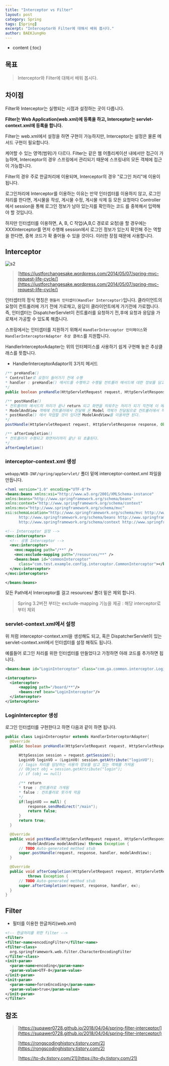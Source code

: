 ```yaml
---
title: "Interceptor vs Filter"
layout: post
category: Spring
tags: [Spring]
excerpt: "Interceptor와 Filter에 대해서 배워 봅시다."
author: BAEKJungHo
---
```


* content
{:toc}

## 목표

  > Interceptor와 Filter에 대해서 배워 봅시다.

## 차이점

  Filter와 Interceptor는 실행되는 시점과 설정하는 곳이 다릅니다.

  __Filter는 Web Application(web.xml)에 등록을 하고, Interceptor는 servlet-context.xml에 등록을 합니다.__

  Filter는 web.xml에서 설정을 하면 구현이 가능하지만, Interceptor는 설정은 물론 메서드 구현이 필요합니다.

  케어할 수 있는 영역(범위)가 다르다. Filter는 같은 웹 어플리케이션 내에서만 접근이 가능하며, Interceptor의 경우 스프링에서 관리되기 때문에 스프링내의 모든 객체에 접근이 가능합니다.

  Filter의 경우 주로 한글처리에 이용되며, Interceptor의 경우 "로그인 처리"에 이용이 됩니다.

  로그인처리에 Interceptor를 이용하는 이유는 만약 인터셉터를 이용하지 않고, 로그인 처리를 한다면, 게시물을 작성, 게시물 수정, 게시물 삭제 등 모든 요청마다 Controller에서 session을 통해 로그인 정보가 남아 있는지를 확인하는 코드 를 중복해서 입력해야 할 것입니다.

  하지만 인터셉터를 이용하면, A, B, C 작업(A,B,C 경로로 요청)을 할 경우에는 XXXInterceptor를 먼저 수행해 session에서 로그인 정보가 있는지 확인해 주는 역할을 한다면, 중복 코드가 확 줄어들 수 있을 것이다. 이러한 장점 때문에 사용합니다.

## Interceptor

  ![s2](/images/posts/201907/s2.jpg)

  > [https://justforchangesake.wordpress.com/2014/05/07/spring-mvc-request-life-cycle/](https://justforchangesake.wordpress.com/2014/05/07/spring-mvc-request-life-cycle/)

  인터셉터의 정식 명칭은 `핸들러 인터셉터(Handler Interceptor)`입니다. 클라이언트의 요청이 컨트롤러에 가기 전에 가로채고, 응답이 클라이언트에게 가기전에 가로챕니다. 즉, 인터셉터는 DispatcherServlet이 컨트롤러를 요청하기 전,후에 요청과 응답을 가로채서 가공할 수 있도록 해줍니다.

  스프링에서는 인터셉터를 지원하기 위해서 `HandlerInterceptor 인터페이스`와 `HandlerInterceptorAdapter 추상 클래스`를 지원합니다.

  HandlerInterceptorAdapter는 위의 인터페이스를 사용하기 쉽게 구현해 놓은 추상클래스를 뜻합니다.

  - HandlerInterceptorAdaptor의 3가지 메서드

  ```java
  /** preHandle()
  * Controller로 요청이 들어가기 전에 수행
  * handler : preHandle() 메서드를 수행하고 수행될 컨트롤러 메서드에 대한 정보를 담고 있다.
  */
  public boolean preHandle(HttpServletRequest request, HttpServletResponse response, Object handler)

  /** postHandle()
  * 컨트롤러의 메서드의 처리가 끝나 return 되고 화면을 띄워주는 처리가 되기 직전에 이 메서드가 수행
  * ModelAndView 객체에 컨트롤러에서 전달해 온 Model 객체가 전달됨으로 컨트롤러에서 작업 후
  * postHandle() 에서 작업할 것이 있다면 ModelAndView를 이용하면 된다.
  */
  postHandle(HttpServletRequest request, HttpServletResponse response, Object handler, ModelAndView modelAndView)

  /** afterCompletion()
  * 컨트롤러가 수행되고 화면처리까지 끝난 뒤 호출된다.
  */
  afterCompletion()
  ```

### interceptor-context.xml 생성

  `webapp/WEB-INF/spring/appServlet/` 폴더 밑에 interceptor-context.xml 파일을 만듭니다.

  ```xml
<?xml version="1.0" encoding="UTF-8"?>
<beans:beans xmlns:xsi="http://www.w3.org/2001/XMLSchema-instance"
  xmlns:beans="http://www.springframework.org/schema/beans"
  xmlns:context="http://www.springframework.org/schema/context"
  xmlns:mvc="http://www.springframework.org/schema/mvc"
  xsi:schemaLocation="http://www.springframework.org/schema/mvc http://www.springframework.org/schema/mvc/spring-mvc.xsd
        http://www.springframework.org/schema/beans http://www.springframework.org/schema/beans/spring-beans.xsd
        http://www.springframework.org/schema/context http://www.springframework.org/schema/context/spring-context.xsd">

  <!-- Interceptor 설정 -->
  <mvc:interceptors>
    <!-- 공통 Interceptor -->
    <mvc:interceptor>
      <mvc:mapping path="/**" />
      <mvc:exclude-mapping path="/resources/**" />
      <beans:bean id="commonInterceptor"
        class="com.test.example.config.interceptor.CommonInterceptor"></beans:bean>
    </mvc:interceptor>
  </mvc:interceptors>

</beans:beans>
  ```

  모든 Path에서 Interceptor를 걸고 resources/ 폴더 밑은 제외 합니다.

  > Spring 3.2버전 부터는 exclude-mapping 기능을 제공 : 해당 interceptor로부터 제외

### servlet-context.xml에서 설정

  위 처럼 interceptor-context.xml을 생성해도 되고, 혹은 DispatcherServlet이 있는
  servlet-context.xml에서 인터셉터를 설정 해줘도 됩니다.

  예를들어 로그인 처리를 위한 인터셉터를 만들었다고 가정하면 아래 코드를 추가하면 됩니다.

  ```xml
<beans:bean id="LoginInterceptor" class="com.ga.common.interceptor.LoginInterceptor"></beans:bean>

<interceptors>
    <interceptor>
        <mapping path="/board/**"/>
        <beans:ref bean="LoginInterceptor"/>
    </interceptor>
</interceptors>
  ```

### LoginInterceptor 생성

  로그인 인터셉터를 구현한다고 하면 다음과 같이 하면 됩니다.

  ```java
  public class LoginInterceptor extends HandlerInterceptorAdapter{
    @Override
    public boolean preHandle(HttpServletRequest request, HttpServletResponse response, Object handler) throws Exception {

        HttpSession session = request.getSession();
        LoginVO loginVO = (LoginVO) session.getAttribute("loginVO");  
        // login 처리를 담당하는 사용자 정보를 담고 있는 객체를 가져옴
        // Object obj = session.getAttribute("login");
        // if (obj == null)

        /** return
        * true : 컨트롤러로 가게됨
        * false : 컨트롤러로 못가게 막음
        */
        if(loginVO == null) {
            response.sendRedirect("/main");
            return false;
        }
        return true;
    }

    @Override
    public void postHandle(HttpServletRequest request, HttpServletResponse response, Object handler,
            ModelAndView modelAndView) throws Exception {
        // TODO Auto-generated method stub
        super.postHandle(request, response, handler, modelAndView);
    }

    @Override
    public void afterCompletion(HttpServletRequest request, HttpServletResponse response, Object handler, Exception ex)
            throws Exception {
        // TODO Auto-generated method stub
        super.afterCompletion(request, response, handler, ex);
    }    
  }
  ```

## Filter

  - 필터를 이용한 한글처리(web.xml)

  ```xml
  <!-- 한글처리를 위한 filter -->
<filter>
  <filter-name>encodingFilter</filter-name>
  <filter-class>
    org.springframework.web.filter.CharacterEncodingFilter     
  </filter-class>
  <init-param>
    <param-name>encoding</param-name>   
    <param-value>UTF-8</param-value>
  </init-param>
  <init-param>
    <param-name>forceEncoding</param-name>  
    <param-value>true</param-value>
  </init-param>
</filter>
  ```

## 참조

  > [https://supawer0728.github.io/2018/04/04/spring-filter-interceptor/](https://supawer0728.github.io/2018/04/04/spring-filter-interceptor/)
  >
  > [https://rongscodinghistory.tistory.com/2](https://rongscodinghistory.tistory.com/2)
  >
  > [https://to-dy.tistory.com/21](https://to-dy.tistory.com/21)
